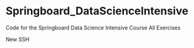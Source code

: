 # Springboard_DataScienceIntensive
Code for the Springboard Data Science Intensive Course
All Exercises

New SSH
